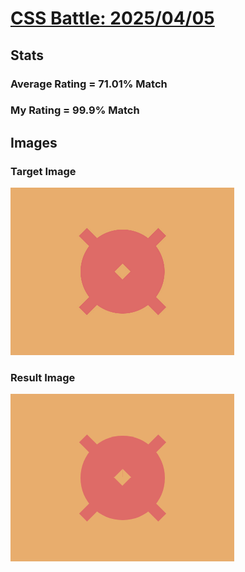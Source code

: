 # [CSS Battle: 2025/04/05](https://cssbattle.dev/play/lz3R1gWCg1tOxUG6rQ82)

## Stats

### Average Rating = 71.01% Match

### My Rating = 99.9% Match

## Images

### Target Image

![](./images/target.png)

### Result Image

![](./images/result.png)
